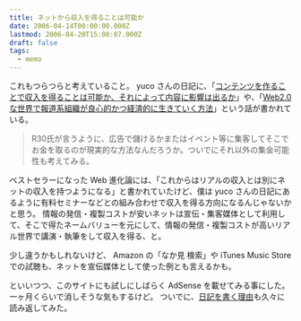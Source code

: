 ```yaml
---
title: ネットから収入を得ることは可能か
date: 2006-04-14T00:00:00.000Z
lastmod: 2006-04-20T15:08:07.000Z
draft: false
tags:
  - memo
---
```


これもつらつらと考えていること。 yuco さんの日記に、「[コンテンツを作ることで収入を得ることは可能か、それによって内容に影響は出るか](http://diary.yuco.net/20060413.html#p01)」や、「[Web2.0な世界で報道系組織が良心的かつ経済的に生きていく方法](http://diary.yuco.net/20060414.html#p01)」という話が書かれている。

> R30氏が言うように、広告で儲けるかまたはイベント等に集客してそこでお金を取るのが現実的な方法なんだろうか。ついでにそれ以外の集金可能性も考えてみる。

ベストセラーになった Web 進化論には、「これからはリアルの収入とは別にネットの収入を持つようになる」と書かれていたけど、僕は yuco さんの日記にあるように有料セミナーなどとの組み合わせで収入を得る方向になるんじゃないかと思う。 情報の発信・複製コストが安いネットは宣伝・集客媒体として利用して、そこで得たネームバリューを元にして、情報の発信・複製コストが高いリアル世界で講演・執筆をして収入を得る、と。

少し違うかもしれないけど、 Amazon の「なか見 検索」や iTunes Music Store での試聴も、ネットを宣伝媒体として使った例とも言えるかも。

といいつつ、このサイトにも試しにしばらく AdSense を載せてみる事にした。一ヶ月くらいで消しそうな気もするけど。 ついでに、[日記を書く理由](/posts/20040212/p01)も久々に読み返してみた。
